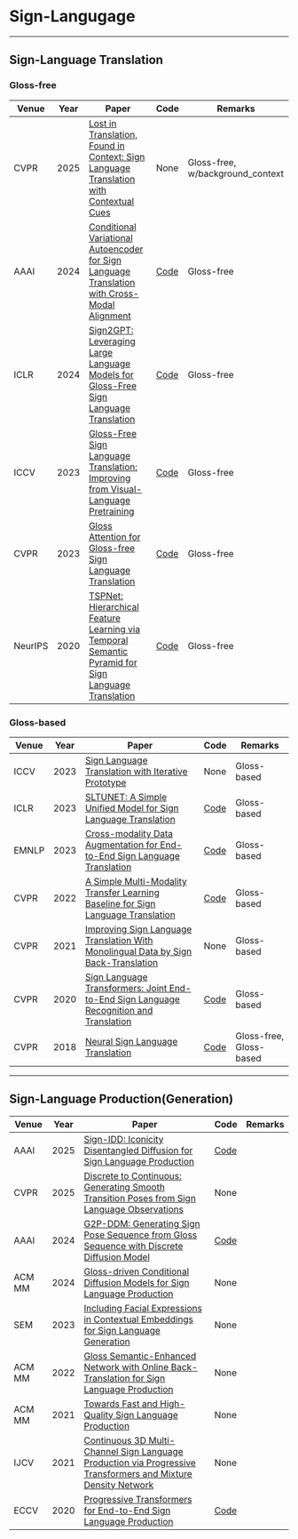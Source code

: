 # Sign-Langugage
---


## Sign-Language Translation
### Gloss-free
| Venue | Year | Paper | Code | Remarks |
|-------|------|-----|--------|--------|
| CVPR | 2025 | [Lost in Translation, Found in Context: Sign Language Translation with Contextual Cues](https://arxiv.org/pdf/2501.09754) | None | Gloss-free, w/background_context |
| AAAI | 2024 | [Conditional Variational Autoencoder for Sign Language Translation with Cross-Modal Alignment](https://arxiv.org/pdf/2312.15645) | [Code](https://github.com/rzhao-zhsq/CV-SLT?tab=readme-ov-file) | Gloss-free |
| ICLR | 2024 | [Sign2GPT: Leveraging Large Language Models for Gloss-Free Sign Language Translation](https://arxiv.org/pdf/2405.04164) | [Code](https://github.com/ryanwongsa/Sign2GPT) | Gloss-free |
| ICCV | 2023 | [Gloss-Free Sign Language Translation: Improving from Visual-Language Pretraining](https://openaccess.thecvf.com/content/ICCV2023/papers/Zhou_Gloss-Free_Sign_Language_Translation_Improving_from_Visual-Language_Pretraining_ICCV_2023_paper.pdf) | [Code](https://github.com/zhoubenjia/GFSLT-VLP) | Gloss-free |
| CVPR | 2023 | [Gloss Attention for Gloss-free Sign Language Translation](https://openaccess.thecvf.com/content/CVPR2023/papers/Yin_Gloss_Attention_for_Gloss-Free_Sign_Language_Translation_CVPR_2023_paper.pdf) | [Code](https://github.com/yinaoxiong/GASLT) | Gloss-free |
| NeurIPS | 2020 | [TSPNet: Hierarchical Feature Learning via Temporal Semantic Pyramid for Sign Language Translation](https://arxiv.org/pdf/2010.05468) | [Code](https://github.com/verashira/TSPNet) | Gloss-free |


### Gloss-based
| Venue | Year | Paper | Code | Remarks |
|-------|------|-----|--------|--------|
| ICCV | 2023 | [Sign Language Translation with Iterative Prototype](https://openaccess.thecvf.com/content/ICCV2023/papers/Yao_Sign_Language_Translation_with_Iterative_Prototype_ICCV_2023_paper.pdf) | None | Gloss-based |
| ICLR | 2023 | [SLTUNET: A Simple Unified Model for Sign Language Translation](https://arxiv.org/pdf/2305.01778) | [Code](https://github.com/bzhangGo/sltunet) | Gloss-based |
| EMNLP | 2023 | [Cross-modality Data Augmentation for End-to-End Sign Language Translation](https://arxiv.org/pdf/2305.11096) | [Code](https://github.com/Atrewin/SignXmDA) | Gloss-based |
| CVPR | 2022 | [A Simple Multi-Modality Transfer Learning Baseline for Sign Language Translation](https://openaccess.thecvf.com/content/CVPR2022/papers/Chen_A_Simple_Multi-Modality_Transfer_Learning_Baseline_for_Sign_Language_Translation_CVPR_2022_paper.pdf) | [Code](https://github.com/FangyunWei/SLRT?tab=readme-ov-file) | Gloss-based |
| CVPR | 2021 | [Improving Sign Language Translation With Monolingual Data by Sign Back-Translation](https://openaccess.thecvf.com/content/CVPR2021/papers/Zhou_Improving_Sign_Language_Translation_With_Monolingual_Data_by_Sign_Back-Translation_CVPR_2021_paper.pdf) | None | Gloss-based |
| CVPR | 2020 | [Sign Language Transformers: Joint End-to-End Sign Language Recognition and Translation](https://openaccess.thecvf.com/content_CVPR_2020/papers/Camgoz_Sign_Language_Transformers_Joint_End-to-End_Sign_Language_Recognition_and_Translation_CVPR_2020_paper.pdf) | [Code](https://github.com/neccam/slt/tree/master) | Gloss-based |
| CVPR | 2018 | [Neural Sign Language Translation](https://openaccess.thecvf.com/content_cvpr_2018/papers/Camgoz_Neural_Sign_Language_CVPR_2018_paper.pdf) | [Code](https://github.com/neccam/nslt) | Gloss-free, Gloss-based |


---

## Sign-Language Production(Generation)
| Venue | Year | Paper | Code | Remarks |
|-------|------|-----|--------|--------|
| AAAI | 2025 | [Sign-IDD: Iconicity Disentangled Diffusion for Sign Language Production](https://arxiv.org/pdf/2412.13609) | [Code](https://github.com/NaVi-start/Sign-IDD) |  |
| CVPR | 2025 | [Discrete to Continuous: Generating Smooth Transition Poses from Sign Language Observations](https://arxiv.org/pdf/2411.16810) | None |  |
| AAAI | 2024 | [G2P-DDM: Generating Sign Pose Sequence from Gloss Sequence with Discrete Diffusion Model](https://arxiv.org/pdf/2208.09141) | [Code](https://github.com/Anynoumsiccv9970/G2P-DDM) |  |
| ACM MM | 2024 | [Gloss-driven Conditional Diffusion Models for Sign Language Production](https://dl.acm.org/doi/pdf/10.1145/3663572) | None |  |
| SEM | 2023 | [Including Facial Expressions in Contextual Embeddings for Sign Language Generation](https://arxiv.org/pdf/2202.05383) | None |  |
| ACM MM | 2022 | [Gloss Semantic-Enhanced Network with Online Back-Translation for Sign Language Production](https://dl.acm.org/doi/pdf/10.1145/3503161.3547830) | None |  |
| ACM MM | 2021 | [Towards Fast and High-Quality Sign Language Production](https://dl.acm.org/doi/pdf/10.1145/3474085.3475463) | None |  |
| IJCV | 2021 | [Continuous 3D Multi-Channel Sign Language Production via Progressive Transformers and Mixture Density Network](https://arxiv.org/pdf/2103.06982) | None |  |
| ECCV | 2020 | [Progressive Transformers for End-to-End Sign Language Production](https://arxiv.org/pdf/2004.14874) | [Code](https://github.com/BenSaunders27/ProgressiveTransformersSLP) |  |